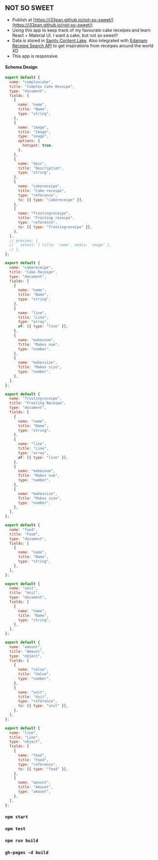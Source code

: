 ## NOT SO SWEET

- Publish at [https://j33pan.github.io/not-so-sweet/](https://j33pan.github.io/not-so-sweet/)
- Using this app to keep track of my favourate cake receipes and learn React + Material UI. I want a cake, but not so sweet!!
- Data is stored in [Sanity Content Lake](https://www.sanity.io/docs/reference). Also integrated with [Edamam Receipe Search API](https://developer.edamam.com/edamam-docs-recipe-api) to get inspirations from receipes around the world XD
- This app is responsive.

#### Schema Design

```javascript
export default {
  name: "complexcake",
  title: "Complex Cake Receipe",
  type: "document",
  fields: [
    {
      name: "name",
      title: "Name",
      type: "string",
    },
    {
      name: "image",
      title: "Image",
      type: "image",
      options: {
        hotspot: true,
      },
    },
    {
      name: "desc",
      title: "Description",
      type: "string",
    },
    {
      name: "cakereceipe",
      title: "Cake receipe",
      type: "reference",
      to: [{ type: "cakereceipe" }],
    },
    {
      name: "frostingreceipe",
      title: "Frosting receipe",
      type: "reference",
      to: [{ type: "frostingreceipe" }],
    },
  ],
  // preview: {
  //   select: { title: 'name', media: 'image' },
  // },
};

export default {
  name: "cakereceipe",
  title: "Cake Receipe",
  type: "document",
  fields: [
    {
      name: "name",
      title: "Name",
      type: "string",
    },
    {
      name: "line",
      title: "Line",
      type: "array",
      of: [{ type: "line" }],
    },
    {
      name: "makesnum",
      Title: "Makes num",
      type: "number",
    },
    {
      name: "makessize",
      Title: "Makes size",
      type: "number",
    },
  ],
};

export default {
  name: "frostingreceipe",
  title: "Frosting Receipe",
  type: "document",
  fields: [
    {
      name: "name",
      title: "Name",
      type: "string",
    },
    {
      name: "line",
      title: "Line",
      type: "array",
      of: [{ type: "line" }],
    },
    {
      name: "makesnum",
      Title: "Makes num",
      type: "number",
    },
    {
      name: "makessize",
      Title: "Makes size",
      type: "number",
    },
  ],
};

export default {
  name: "food",
  title: "Food",
  type: "document",
  fields: [
    {
      name: "name",
      title: "Name",
      type: "string",
    },
  ],
};

export default {
  name: "unit",
  title: "Unit",
  type: "document",
  fields: [
    {
      name: "name",
      title: "Name",
      type: "string",
    },
  ],
};

export default {
  name: "amount",
  title: "Amount",
  type: "object",
  fields: [
    {
      name: "value",
      title: "Value",
      type: "number",
    },
    {
      name: "unit",
      title: "Unit",
      type: "reference",
      to: [{ type: "unit" }],
    },
  ],
};

export default {
  name: "line",
  title: "Line",
  type: "object",
  fields: [
    {
      name: "food",
      title: "Food",
      type: "reference",
      to: [{ type: "food" }],
    },
    {
      name: "amount",
      title: "Amount",
      type: "amount",
    },
  ],
};
```

### `npm start`

### `npm test`

### `npm run build`

### `gh-pages -d build`
